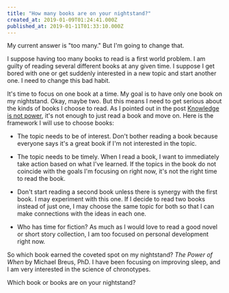 ```yaml
---
title: "How many books are on your nightstand?"
created_at: 2019-01-09T01:24:41.000Z
published_at: 2019-01-11T01:33:10.000Z
---
```

My current answer is "too many." But I'm going to change that.

I suppose having too many books to read is a first world problem. I am guilty of reading several different books at any given time. I suppose I get bored with one or get suddenly interested in a new topic and start another one. I need to change this bad habit.

It's time to focus on one book at a time. My goal is to have only one book on my nightstand. Okay, maybe two. But this means I need to get serious about the kinds of books I choose to read. As I pointed out in the post [Knowledge is not power](https://200wordsaday.com/words/knowledge-is-not-power-4565c0d3765a9013), it's not enough to just read a book and move on. Here is the framework I will use to choose books:

*   The topic needs to be of interest. Don't bother reading a book because everyone says it's a great book if I'm not interested in the topic.  
    
*   The topic needs to be timely. When I read a book, I want to immediately take action based on what I've learned. If the topics in the book do not coincide with the goals I'm focusing on right now, it's not the right time to read the book.  
    
*   Don't start reading a second book unless there is synergy with the first book. I may experiment with this one. If I decide to read two books instead of just one, I may choose the same topic for both so that I can make connections with the ideas in each one.  
    
*   Who has time for fiction? As much as I would love to read a good novel or short story collection, I am too focused on personal development right now. 

So which book earned the coveted spot on my nightstand? _The Power of When_ by Michael Breus, PhD. I have been focusing on improving sleep, and I am very interested in the science of chronotypes. 

Which book or books are on your nightstand?

